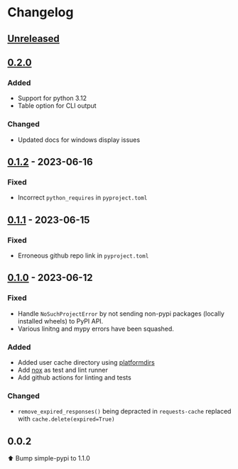 # Changelog

## [Unreleased](https://github.com/aj-white/piplexed/compare/v0.2.0...HEAD)

## [0.2.0](https://github.com/aj-white/piplexed/compare/v0.1.2...v0.2.0)

### Added

- Support for python 3.12
- Table option for CLI output

### Changed

- Updated docs for windows display issues


## [0.1.2](https://github.com/aj-white/piplexed/compare/v0.1.1...v0.1.2) - 2023-06-16

### Fixed

- Incorrect `python_requires` in `pyproject.toml`

## [0.1.1](https://github.com/aj-white/piplexed/compare/v0.1.0...v0.1.1) - 2023-06-15

### Fixed

- Erroneous github repo link in `pyproject.toml`

## [0.1.0](https://github.com/aj-white/piplexed/tag/v0.1.0) - 2023-06-12

### Fixed

- Handle `NoSuchProjectError` by not sending non-pypi packages (locally installed wheels) to PyPI API.
- Various linitng and mypy errors have been squashed.



### Added

- Added user cache directory using [platformdirs](https://github.com/platformdirs/platformdirs)
- Add [nox](https://github.com/wntrblm/nox) as test and lint runner
- Add github actions for linting and tests

### Changed

- `remove_expired_responses()` being depracted in `requests-cache` replaced with `cache.delete(expired=True)`


## 0.0.2

⬆ Bump simple-pypi to 1.1.0